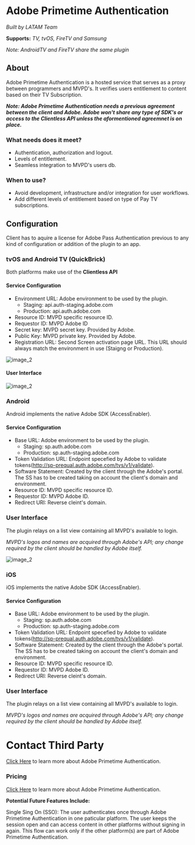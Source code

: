  
# Adobe Primetime Authentication 

*Built by LATAM Team*

**Supports:** *TV, tvOS, FireTV and Samsung*
 
*Note: AndroidTV and FireTV share the same plugin*

## About

Adobe Primetime Authentication is a hosted service that serves as a proxy between programmers and MVPD's. It verifies users entitlement to content based on their TV Subscription.

***Note: Adobe Primetime Authentication needs a previous agreement between the client and Adobe. Adobe won't share any type of SDK's or access to the Clientless API unless the aformentioned agreemnet is on place.***

### What needs does it meet?

- Authentication, authorization and logout.
- Levels of entitlement.
- Seamless integration to MVPD's users db.

### When to use?

- Avoid development, infrastructure and/or integration for user workflows.
- Add different levels of entitlement based on type of Pay TV subscriptions.


## Configuration

Client has to aquire a license for Adobe Pass Authentication previous to any kind of configuration or addition of the plugin to an app.

### tvOS and Android TV (QuickBrick)

Both platforms make use of the **Clientless API**

#### Service Configuration

- Environment URL: Adobe environment to be used by the plugin.
  - Staging: api.auth-staging.adobe.com
  - Production: api.auth.adobe.com
- Resource ID: MVPD specific resource ID.
- Requestor ID: MVPD Adobe ID
- Secret key: MVPD secret key. Provided by Adobe.
- Public Key: MVPD private key. Provided by Adobe.
- Registration URL: Second Screen activation page URL. This URL should always match the environment in use (Staigng or Production).

![image\_2][plugin_config]

#### User Interface


![image\_2][plugin_ui]

### Android

Android implements the native Adobe SDK (AccessEnabler).

#### Service Configuration

- Base URL: Adobe environment to be used by the plugin.
  - Staging: sp.auth.adobe.com
  - Production: sp.auth-staging.adobe.com
- Token Validation URL: Endpoint specefied by Adobe to validate tokens(http://sp-prequal.auth.adobe.com/tvs/v1/validate).
- Software Statement: Created by the client through the Adobe's portal. The SS has to be created taking on account the client's domain and environment. 
- Resource ID: MVPD specific resource ID.
- Requestor ID: MVPD Adobe ID.
- Redirect URI: Reverse cleint's domain.

### User Interface

The plugin relays on a list view containing all MVPD's available to login. 

*MVPD's logos and names are acquired through Adobe's API; any change required by the client should be handled by Adobe itself.*

![image\_2][adobe_mvpd_list]

### iOS

iOS implements the native Adobe SDK (AccessEnabler).

#### Service Configuration

- Base URL: Adobe environment to be used by the plugin.
  - Staging: sp.auth.adobe.com
  - Production: sp.auth-staging.adobe.com
- Token Validation URL: Endpoint specefied by Adobe to validate tokens(http://sp-prequal.auth.adobe.com/tvs/v1/validate).
- Software Statement: Created by the client through the Adobe's portal. The SS has to be created taking on account the client's domain and environment. 
- Resource ID: MVPD specific resource ID.
- Requestor ID: MVPD Adobe ID.
- Redirect URI: Reverse cleint's domain.

### User Interface

The plugin relays on a list view containing all MVPD's available to login. 

*MVPD's logos and names are acquired through Adobe's API; any change required by the client should be handled by Adobe itself.*

# Contact Third Party
[Click Here](http://tve.helpdocsonline.com/home) to learn more about Adobe Primetime Authentication. 


### Pricing

[Click Here](https://www.adobe.com/request-consultation/experience-cloud.html) to learn more about Adobe Primetime Authentication. 


**Potential Future Features Include:**

Single Sing On (SSO): The user authenticates once through Adobe Primetime Authentication in one paticular platform. The user keeps the session open and can access content in other platforms without signing in again. This flow can work only if the other platform(s) are part of Adobe Primetime Authentication.


[plugin_config]: https://raw.githubusercontent.com/applicaster/latam-product-documentation/master/Adobe%20Updated/adobe_QB.png

[plugin_ui]: https://raw.githubusercontent.com/applicaster/latam-product-documentation/master/Adobe%20Updated/adobe_ui.png

[adobe_logout]: https://raw.githubusercontent.com/applicaster/latam-product-documentation/master/Adobe%20Updated/adobe_logout.png

[adobe_mvpd_list]: https://raw.githubusercontent.com/applicaster/latam-product-documentation/master/Adobe%20Updated/adobe_mvpd_list.png